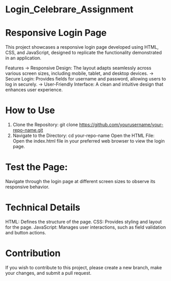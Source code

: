 # Login_Celebrare_Assignment

# Responsive Login Page
This project showcases a responsive login page developed using HTML, CSS, and JavaScript, designed to replicate the functionality demonstrated in an application.

Features
-> Responsive Design: The layout adapts seamlessly across various screen sizes, including mobile, tablet, and desktop devices.
-> Secure Login: Provides fields for username and password, allowing users to log in securely.
-> User-Friendly Interface: A clean and intuitive design that enhances user experience.
# How to Use
1. Clone the Repository: git clone https://github.com/yourusername/your-repo-name.git
2. Navigate to the Directory: cd your-repo-name
Open the HTML File: Open the index.html file in your preferred web browser to view the login page.

# Test the Page:
Navigate through the login page at different screen sizes to observe its responsive behavior.

# Technical Details
HTML: Defines the structure of the page.
CSS: Provides styling and layout for the page.
JavaScript: Manages user interactions, such as field validation and button actions.
# Contribution
If you wish to contribute to this project, please create a new branch, make your changes, and submit a pull request.
